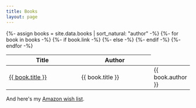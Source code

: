 ```yaml
---
title: Books
layout: page
---
```

<table>
  <colgroup>
    <col width="50%" />
    <col width="50%" />
  </colgroup>
  <thead style="">
    <tr>
      <th>Title</th>
      <th>Author</th>
    </tr>
  </thead>
  <tbody>
    {%- assign books = site.data.books | sort_natural: "author" -%}
    {%- for book in books -%}
    <tr>
      {%- if book.link -%}
      <td><a href="{{ book.link }}">{{ book.title }}</a></td>
      {%- else -%}
      <td>{{ book.title }}</td>
      {%- endif -%}
      <td>{{ book.author }}</td>
    </tr>
    {%- endfor -%}
  </tbody>
</table>

And here's my [Amazon wish list](http://www.amazon.com/gp/registry/wishlist/?ie=UTF8&cid=A1O606WLPSNDOF).
